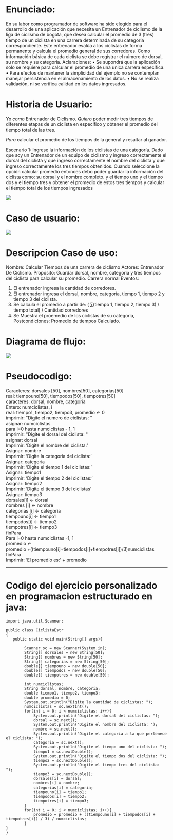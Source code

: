 # Enunciado:

En su labor como programador de software ha sido elegido para el desarrollo de una aplicación que
necesita un Entrenador de ciclismo de la liga de ciclismo de bogota, que desea calcular el promedio de 3 (tres) tiempo de un ciclista en una carrera determinada de su categoria correspondiente. Este entrenador evalúa a los
ciclistas de forma permanente y calcula el promedio general de sus corredores. Como información básica
de cada ciclista se debe registrar el número de dorsal, su nombre y su categoria.
Aclaraciones:
• Se supondrá que la aplicación solo se requiere para calcular el promedio de una unica carrera
especifica.
• Para efectos de mantener la simplicidad del ejemplo no se contemplan manejar persistencia
en el almacenamiento de los datos.
• No se realiza validación, ni se verifica calidad en los datos ingresados.

# Historia de Usuario:

Yo *como* Entrenador de Ciclismo. *Quiero* poder medir tres tiempos de diferentes etapas de un ciclista en especifico y obtener el promedio del tiempo total de las tres. 

*Para* calcular el promedio de los tiempos de la general y resaltar al ganador. 

Escenario 1: Ingrese la información de los ciclistas de una categoría. Dado que soy un Entrenador de un equipo de ciclismo y ingreso correctamente el dorsal del ciclista y que ingreso correctamente el nombre del ciclista y que ingreso correctamente los tres tiempos obtenidos. Cuando seleccione la opción calcular promedio entonces debo poder guardar la información del ciclista como: su dorsal y el nombre completo. y el tiempo uno y el tiempo dos y el tiempo tres y obtener el promedio de estos tres tiempos y calcular el tiempo total de los tiempos ingresados

<p align="left">  <img src="https://i.ibb.co/jTGXmKn/hu.png">  </p>

# Caso de usuario:



<p align="left">  <img src="https://i.ibb.co/xCVFqCT/Diagrama-en-blanco-1.png">  </p>

# Descripcion Caso de uso:

Nombre: Calcular Tiempos de una carrera de ciclismo
Actores: Entrenador De Ciclismo.
Propósito: Guardar dorsal, nombre, categoria y tres tiempos del ciclista para calcular su promedio.
Carrera normal Eventos:
1. El entrenador ingresa la cantidad de corredores.
2. El entrenador ingresa el dorsal, nombre, categoria, tiempo 1,
tiempo 2 y tiempo 3 del ciclista.
3. Se calcula el promedio a partir de:
( ∑(tiempo 1, tiempo 2, tiempo 3) / tiempo total) / Cantidad corredores
4. Se Muestra el proemedio de los ciclistas de su categoria,
Postcondiciones: Promedio de tiempos Calculado.



# Diagrama de flujo: 

<p align="left">  <img src="https://i.ibb.co/dpMRr3F/diagramadf.png">  </p>


# Pseudocodigo: 
Caracteres: dorsales [50], nombres[50], categorias[50]  
real: tiempouno[50], tiempodos[50], tiempotres[50]  
caracteres: dorsal, nombre, categoria  
Entero: numciclistas, i  
real: tiempo1, tiempo2, tiempo3, promedio <- 0  
imprimir: "Digite el numero de ciclistas: "  
asignar: numciclistas  
para i=0 hasta numciclistas - 1, 1  
imprimir: "Digite el dorsal del ciclista: "  
asignar: dorsal  
Imprimir: ‘Digite el nombre del ciclista:’  
Asignar: nombre  
Imprimir: ‘Digite la categoria del ciclista:’  
Asignar: categoria  
Imprimir: ‘Digite el tiempo 1 del ciclistas:’  
Asignar: tiempo1  
Imprimir: ‘Digite el tiempo 2 del ciclistas:’  
Asignar: tiempo2  
Imprimir: ‘Digite el tiempo 3 del ciclistas’  
Asignar: tiempo3  
dorsales[i] <- dorsal  
nombres [i] <- nombre  
categorias [i] <- categoria  
tiempouno[i] <- tiempo1  
tiempodos[i] <- tiempo2  
tiempotres[i] <- tiempo3  
finPara  
Para i=0 hasta numciclistas -1, 1  
promedio <-  
promedio +((tiempouno[i]+tiempodos[i]+tiempotres[i])/3)numciclistas  
finPara  
Imprimir: ‘El promedio es:’ + promedio  

************************************
# Codigo del ejercicio personalizado en programacion estructurado en java:
```
import java.util.Scanner;

public class CiclistaEstr
{
   public static void main(String[] args){
        
        Scanner sc = new Scanner(System.in);
        String[] dorsales = new String[50];
        String[] nombres = new String[50];
        String[] categorias = new String[50];
        double[] tiempouno = new double[50];
        double[] tiempodos = new double[50];
        double[] tiempotres = new double[50];
        
        int numciclistas;
        String dorsal, nombre, categoria;
        double tiempo1, tiempo2, tiempo3;
        double promedio = 0;
        System.out.println("Digite la cantidad de ciclistas: ");
        numciclistas = sc.nextInt();
        for(int i = 0; i < numciclistas; i++){
            System.out.println("Digite el dorsal del ciclistas: ");
            dorsal = sc.next();
            System.out.println("Digite el nombre del ciclista: ");
            nombre = sc.next();
            System.out.println("Digite el categoria a la que pertenece el ciclista: ");
            categoria = sc.next();
            System.out.println("Digite el tiempo uno del ciclista: ");
            tiempo1 = sc.nextDouble();
            System.out.println("Digite el tiempo dos del ciclista: ");
            tiempo2 = sc.nextDouble();
            System.out.println("Digite el tiempo tres del ciclista: ");
            tiempo3 = sc.nextDouble();
            dorsales[i] = dorsal;
            nombres[i] = nombre;
            categorias[i] = categoria;
            tiempouno[i] = tiempo1;
            tiempodos[i] = tiempo2;
            tiempotres[i] = tiempo3;
        }
        for(int i = 0; i < numciclistas; i++){
            promedio = promedio + ((tiempouno[i] + tiempodos[i] + tiempotres[i]) / 3) / numciclistas;
        }
}
}
```

